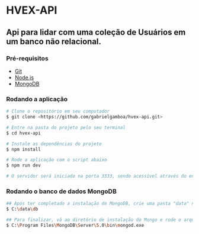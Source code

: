# HVEX-API

## Api para lidar com uma coleção de Usuários em um banco não relacional.

### Pré-requisitos

* [Git](https://git-scm.com)  
* [Node.js](https://nodejs.org/en/)  
* [MongoDB](https://www.mongodb.com/try/download/community)

### Rodando a aplicação

```bash
# Clone o repositório em seu computador
$ git clone <https://github.com/gabrielgamboa/hvex-api.git>

# Entre na pasta do projeto pelo seu terminal
$ cd hvex-api

# Instale as dependências do projeto
$ npm install

# Rode a aplicação com o script abaixo
$ npm run dev

# O servidor será iniciado na porta 3333, sendo acessível através do endereço http://localhost:3333
```

### Rodando o banco de dados MongoDB
```bash
## Após ter completado a instalação do MongoDB, crie uma pasta "data" na raíz do sistema, e dentro dela uma pasta chamada "db"
$ C:\data\db

## Para finalizar, vá ao diretório de instalação do Mongo e rode o arquivo "mongod" para que seja executado o servidor do banco localmente
$ C:\Program Files\MongoDB\Server\5.0\bin\mongod.exe
```